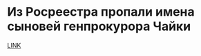 # Из Росреестра пропали имена сыновей генпрокурора Чайки



[LINK](https://varlamov.ru/1773790.html)
